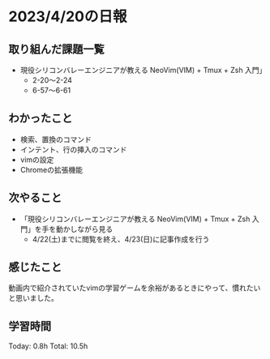 # 2023/4/20の日報
## 取り組んだ課題一覧
* 現役シリコンバレーエンジニアが教える NeoVim(VIM) + Tmux + Zsh 入門」
    * 2-20～2-24
    * 6-57～6-61
## わかったこと
* 検索、置換のコマンド
* インテント、行の挿入のコマンド
* vimの設定
* Chromeの拡張機能
## 次やること
* 「現役シリコンバレーエンジニアが教える NeoVim(VIM) + Tmux + Zsh 入門」を手を動かしながら見る
    * 4/22(土)までに閲覧を終え、4/23(日)に記事作成を行う
## 感じたこと
動画内で紹介されていたvimの学習ゲームを余裕があるときにやって、慣れたいと思いました。
## 学習時間
Today: 0.8h
Total: 10.5h